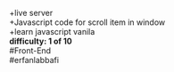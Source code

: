 +live server<br/>
+Javascript code for scroll item in window <br/>
+learn javascript vanila<br/>
<b>difficulty: 1 of 10</b><br/>
#Front-End<br/>
#erfanlabbafi
